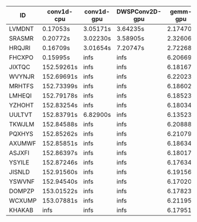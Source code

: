 |ID|conv1d-cpu|conv1d-gpu|DWSPConv2D-gpu|gemm-gpu|avg|
|-|-|-|-|-|-|
|LVMDNT|0.17053s|3.05171s|3.64235s|2.17470s|2.25982s|
|SRASMR|0.20772s|3.02230s|3.58905s|2.32606s|2.28628s|
|HRQJRI|0.16709s|3.01654s|7.20747s|2.72268s|3.27845s|
|FHCXPO|0.15995s|infs|infs|6.20669s|infs|
|JIXTQC|152.59261s|infs|infs|6.18167s|infs|
|WVYNJR|152.69691s|infs|infs|6.22023s|infs|
|MRHTFS|152.73399s|infs|infs|6.18602s|infs|
|LMHEQI|152.79178s|infs|infs|6.18523s|infs|
|YZHOHT|152.83254s|infs|infs|6.18034s|infs|
|UULTVT|152.83791s|6.82900s|infs|6.13523s|infs|
|TKWJLM|152.84588s|infs|infs|6.20888s|infs|
|PQXHYS|152.85262s|infs|infs|6.21079s|infs|
|AXUMWF|152.85851s|infs|infs|6.18634s|infs|
|ASJXFI|152.86397s|infs|infs|6.18017s|infs|
|YSYILE|152.87246s|infs|infs|6.17634s|infs|
|JISNLD|152.91560s|infs|infs|6.19156s|infs|
|YSWVNF|152.94540s|infs|infs|6.17020s|infs|
|DOMPZP|153.01522s|infs|infs|6.17823s|infs|
|WCXUMP|153.07881s|infs|infs|6.21195s|infs|
|KHAKAB|infs|infs|infs|6.17951s|infs|
